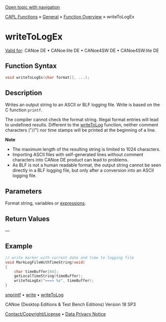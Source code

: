 [Open topic with navigation](../../../../../CANoeDEFamily.htm#Topics/CAPLFunctions/Other/Functions/CAPLfunctionWriteToLogEx.md)

[CAPL Functions](../../CAPLfunctions.md) » [General](../CAPLGeneralStartPage.md) » [Function Overview](../CAPLfunctionsGeneralOverview.md) » writeToLogEx

# writeToLogEx

[Valid for](../../../Shared/FeatureAvailability.md): CANoe DE • CANoe:lite DE • CANoe4SW DE • CANoe4SW:lite DE

## Function Syntax

```c
void writeToLogEx(char format[], ...);
```

## Description

Writes an output string to an ASCII or BLF logging file. Write is based on the C function `printf`.

The compiler cannot check the format string. Illegal format entries will lead to undefined results. Different to the [writeToLog](CAPLfunctionWriteToLog.md) function, neither comment characters ("//") nor time stamps will be printed at the beginning of a line.

**Note**

- The maximum length of the resulting string is limited to 1024 characters.
- Importing ASCII files with self-generated lines without comment characters into CANoe DE product can lead to problems.
- As BLF is not a human readable format, the output string cannot be seen directly in a BLF logging file, but only after a conversion into an ASCII logging file.

## Parameters

Format string, variables or [expressions](../CAPLFunctionsWriteFormatExpressions.md).

## Return Values

—

## Example

```c
// write marker with current date and time to logging file
void MarkLogFileWithTimeString(void)
{
    char timeBuffer[64];
    getLocalTimeString(timeBuffer);
    writeToLogEx("===> %s", timeBuffer);
}
```

[snprintf](CAPLfunctionSnPrintf.md) • [write](CAPLfunctionWrite.md) • [writeToLog](CAPLfunctionWriteToLog.md)

CANoe (Desktop Editions & Test Bench Editions) Version 18 SP3

[Contact/Copyright/License](../../../Shared/ContactCopyrightLicense.md) • [Data Privacy Notice](https://www.vector.com/int/en/company/get-info/privacy-policy/)
